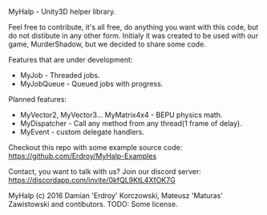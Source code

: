 MyHalp - Unity3D helper library.

Feel free to contribute, it's all free, do anything you want with this code, but do not distibute in any other form.
Initialy it was created to be used with our game, MurderShadow, but we decided to share some code.

Features that are under development:
 - MyJob - Threaded jobs.
 - MyJobQueue - Queued jobs with progress.
 
Planned features:
 - MyVector2, MyVector3... MyMatrix4x4 - BEPU physics math.
 - MyDispatcher - Call any method from any thread(1 frame of delay).
 - MyEvent - custom delegate handlers.

Checkout this repo with some example source code: 
https://github.com/Erdroy/MyHalp-Examples

Contact, you want to talk with us? Join our discord server:
https://discordapp.com/invite/0kfQL9KtL4XfOK7G

MyHalp (c) 2016 Damian 'Erdroy' Korczowski, Mateusz 'Maturas' Zawistowski and contibutors. TODO: Some license.